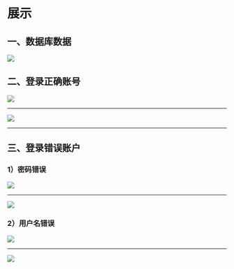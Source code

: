 # 展示

## 一、数据库数据

![](https://pic-1317004580.cos.ap-guangzhou.myqcloud.com/%E6%9D%82/22/ECFA04E2JU~4%2809GX_MU3W8.png)



## 二、登录正确账号

![](https://pic-1317004580.cos.ap-guangzhou.myqcloud.com/%E6%9D%82/22/%409EK%60J%40TW0MI%253%7B88%29%25K688.png)

------

![](https://pic-1317004580.cos.ap-guangzhou.myqcloud.com/%E6%9D%82/22/5TCPCBLT%7B09%245OM_SW4C%60SU.png)

------



## 三、登录错误账户

### 1）密码错误

![](https://pic-1317004580.cos.ap-guangzhou.myqcloud.com/%E6%9D%82/22/SB4%299FWA%405BQVU4DPE%60OO%5DO.png)

------

![](https://pic-1317004580.cos.ap-guangzhou.myqcloud.com/%E6%9D%82/22/%7B%60%28%29%28%5DKEI~4OBL9%7BTH%5BHOJM.png)



### 2）用户名错误

![](https://pic-1317004580.cos.ap-guangzhou.myqcloud.com/%E6%9D%82/22/XZ%60NXAEZHCH%28SBDM%5B4SPAG3.png)

------



![](https://pic-1317004580.cos.ap-guangzhou.myqcloud.com/%E6%9D%82/22/MO_~%298KLV~MWMHG%60L29A%25CB.png)







